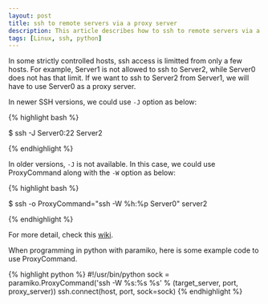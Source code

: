```yaml
---
layout: post
title: ssh to remote servers via a proxy server
description: This article describes how to ssh to remote servers via a proxy server, and along with paramiko.
tags: [Linux, ssh, python]
---
```


In some strictly controlled hosts, ssh access is limitted from only a few hosts. For example, Server1 is not allowed to ssh to Server2, while Server0 does not has that limit. If we want to ssh to Server2 from Server1, we will have to use Server0 as a proxy server. 

In newer SSH versions, we could use `-J` option as below:

<!--more-->

{% highlight bash %}

$ ssh -J Server0:22 Server2

{% endhighlight %}

In older versions, `-J` is not available. In this case, we could use ProxyCommand along with the `-W` option as below:

{% highlight bash %}

$ ssh -o ProxyCommand="ssh -W %h:%p Server0" server2

{% endhighlight %}

For more detail, check this [wiki](https://en.wikibooks.org/wiki/OpenSSH/Cookbook/Proxies_and_Jump_Hosts).

When programming in python with paramiko, here is some example code to use ProxyCommand.

{% highlight python %}
#!/usr/bin/python
sock = paramiko.ProxyCommand('ssh -W %s:%s %s' % (target_server, port, proxy_server))
ssh.connect(host, port, sock=sock)
{% endhighlight %}
